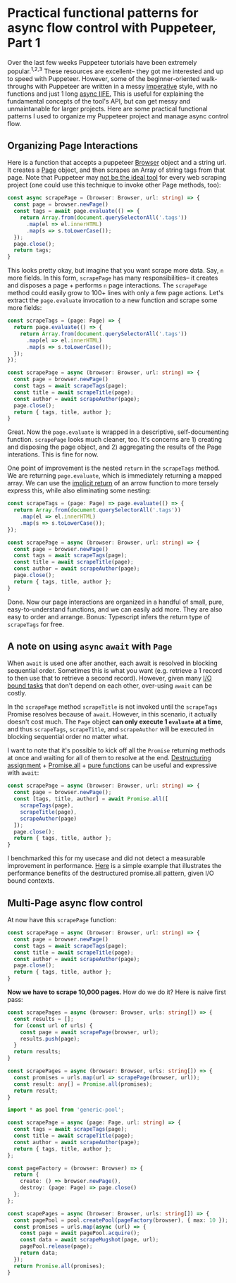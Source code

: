 # Practical functional patterns for async flow control with Puppeteer, Part 1

Over the last few weeks Puppeteer tutorials have been extremely popular.<sup>1,</sup><sup>2,</sup><sup>3</sup>  These resources are excellent– they got me interested and up to speed with Puppeteer.  However, some of the beginner-oriented walk-throughs with Puppeteer are written in a messy [imperative](https://stackoverflow.com/questions/17826380/what-is-difference-between-functional-and-imperative-programming-languages) style, with no functions and just 1 long [async IIFE.](https://gist.githubusercontent.com/silent-lad/374eea183f58be5e37962b4302f8970a/raw/19de860bd6bcf63ef3b32b54c03c28a9e39b4b9b/giantLeap.js)  This is useful for explaining the fundamental concepts of the tool's API, but can get messy and unmaintanable for larger projects.  Here are some practical functional patterns I used to organize my Puppeteer project and manage async control flow. 

## Organizing Page Interactions

Here is a function that accepts a puppeteer [Browser](https://pptr.dev/#?product=Puppeteer&version=v1.13.0&show=api-class-browser) object and a string url.  It creates a [Page](https://pptr.dev/#?product=Puppeteer&version=v1.13.0&show=api-class-page) object, and then scrapes an Array of string tags from that page.  Note that Puppeteer may [not be the ideal tool](https://medium.com/@gajus/it-is-a-really-silly-idea-to-use-puppeteer-to-scrape-the-web-da62a9f3de7e) for every web scraping project (one could use this technique to invoke other Page methods, too):

```typescript
const async scrapePage = (browser: Browser, url: string) => {
  const page = browser.newPage()
  const tags = await page.evaluate(() => {
    return Array.from(document.querySelectorAll('.tags'))
      .map(el => el.innerHTML)
      .map(s => s.toLowerCase());
  });
  page.close();
  return tags;
}
```

This looks pretty okay, but imagine that you want scrape more data.  Say, `n` more fields.  In this form, `scrapePage` has many responsibilities– it creates and disposes a page + performs `n` page interactions.  The `scrapePage` method could easily grow to 100+ lines with only a few page actions. Let's extract the `page.evaluate` invocation to a new function and scrape some more fields:

```typescript
const scrapeTags = (page: Page) => {
  return page.evaluate(() => {
    return Array.from(document.querySelectorAll('.tags'))
      .map(el => el.innerHTML)
      .map(s => s.toLowerCase());
  });
});

const scrapePage = async (browser: Browser, url: string) => {
  const page = browser.newPage()
  const tags = await scrapeTags(page);
  const title = await scrapeTitle(page);
  const author = await scrapeAuthor(page);
  page.close();
  return { tags, title, author };
}
```
Great.  Now the `page.evaluate` is wrapped in a descriptive, self-documenting function.  `scrapePage` looks much cleaner, too.  It's concerns are 1) creating and disposing the page object, and 2) aggregating the results of the Page interations.  This is fine for now.

One point of improvement is the nested `return` in the `scrapeTags` method.  We are returning `page.evaluate`, which is immediately returning a mapped array.  We can use the [implicit return](https://stackoverflow.com/a/28889451/10230843) of an arrow function to more tersely express this, while also eliminating some nesting:

```typescript
const scrapeTags = (page: Page) => page.evaluate(() => {
  return Array.from(document.querySelectorAll('.tags'))
    .map(el => el.innerHTML)
    .map(s => s.toLowerCase());
});

const scrapePage = async (browser: Browser, url: string) => {
  const page = browser.newPage()
  const tags = await scrapeTags(page);
  const title = await scrapeTitle(page);
  const author = await scrapeAuthor(page);
  page.close();
  return { tags, title, author };
}
```

Done.  Now our page interactions are organized in a handful of small, pure, easy-to-understand functions, and we can easily add more.  They are also easy to order and arrange.  Bonus: Typescript infers the return type of `scrapeTags` for free.

## A note on using `async` `await` with `Page`

When `await` is used one after another, each await is resolved in blocking sequential order.  Sometimes this is what you want (e.g. retrieve a 1 record to then use that to retrieve a second record).  However, given many [I/O bound tasks](https://en.wikipedia.org/wiki/I/O_bound) that don't depend on each other, over-using `await` can be costly.

In the `scrapePage` method `scrapeTitle` is not invoked until the `scrapeTags` Promise resolves because of `await`. However, in this scenario, it actually doesn't cost much. The `Page` object **can only execute 1 `evaluate` at a time**, and thus `scrapeTags`, `scrapeTitle`, and `scrapeAuthor` will be executed in blocking sequential order no matter what.

I want to note that it's possible to kick off all the `Promise` returning methods at once and waiting for all of them to resolve at the end.  [Destructuring assignment](https://developer.mozilla.org/en-US/docs/Web/JavaScript/Reference/Operators/Destructuring_assignment) + [Promise.all](https://developer.mozilla.org/en-US/docs/Web/JavaScript/Reference/Global_Objects/Promise/all) + [pure functions](https://medium.com/javascript-scene/master-the-javascript-interview-what-is-a-pure-function-d1c076bec976) can be useful and expressive with `await`:

```typescript
const scrapePage = async (browser: Browser, url: string) => {
  const page = browser.newPage();
  const [tags, title, author] = await Promise.all([
    scrapeTags(page),
    scrapeTitle(page),
    scrapeAuthor(page)
  ]);
  page.close();
  return { tags, title, author };
}
```

I benchmarked this for my usecase and did not detect a measurable improvement in performance.  [Here]() is a simple example that illustrates the performance benefits of the destructured promise.all pattern, given I/O bound contexts.

## Multi-Page async flow control

At now have this `scrapePage` function:

```typescript
const scrapePage = async (browser: Browser, url: string) => {
  const page = browser.newPage()
  const tags = await scrapeTags(page);
  const title = await scrapeTitle(page);
  const author = await scrapeAuthor(page);
  page.close();
  return { tags, title, author };
}
```

**Now we have to scrape 10,000 pages.**  How do we do it?  Here is naive first pass:
 
```typescript
const scrapePages = async (browser: Browser, urls: string[]) => {
  const results = [];
  for (const url of urls) {
    const page = await scrapePage(browser, url); 
    results.push(page);   
  }
  return results;
}
```

```typescript
const scrapePages = async (browser: Browser, urls: string[]) => {
  const promises = urls.map(url => scrapePage(browser, url));
  const result: any[] = Promise.all(promises);
  return result;
}
```


```typescript
import * as pool from 'generic-pool';

const scrapePage = async (page: Page, url: string) => {
  const tags = await scrapeTags(page);
  const title = await scrapeTitle(page);
  const author = await scrapeAuthor(page);
  return { tags, title, author };
};

const pageFactory = (browser: Browser) => {
  return {
    create: () => browser.newPage(),
    destroy: (page: Page) => page.close()
  };
};

const scapePages = async (browser: Browser, urls: string[]) => {
  const pagePool = pool.createPool(pageFactory(browser), { max: 10 });
  const promises = urls.map(async (url) => {
    const page = await pagePool.acquire();
    const data = await scrapeMugshot(page, url);
    pagePool.release(page);
    return data;
  });
  return Promise.all(promises);
}
```